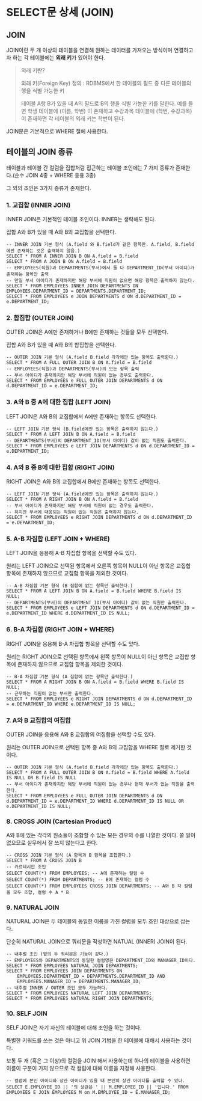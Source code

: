 # SELECT문 상세 (JOIN)

## JOIN

JOIN이란 두 개 이상의 테이블을 연결해 원하는 데이터를 가져오는 방식이며 연결하고자 하는 각 테이블에는 **외래 키**가 있어야 한다.

> 외래 키란?
>
> 외래 키(Foreign Key) 정의 : RDBMS에서 한 테이블의 필드 중 다른 테이블의 행을 식별 가능한 키
>
> 테이블 A랑 B가 있을 때 A의 필드로 B의 행을 식별 가능한 키를 말한다. 예를 들면 학생 테이블에 (이름, 학번) 이 존재하고 수강과목 테이블에 (학번, 수강과목)이 존재하면 각 테이블의 외래 키는 학번이 된다.

JOIN문은 기본적으로 WHERE 절에 사용한다.

## 테이블의 JOIN 종류

테이블과 테이블 간 컬럼을 집합처럼 접근하는 테이블 조인에는 7 가지 종류가 존재한다.(순수 JOIN 4종 + WHERE 응용 3종)

그 외의 조인은 3가지 종류가 존재한다.

### 1. 교집합 (INNER JOIN)

INNER JOIN은 기본적인 테이블 조인이다. INNER는 생략해도 된다.

집합 A와 B가 있을 때 A와 B의 교집합을 선택한다.

```plsql
-- INNER JOIN 기본 형식 (A.field 와 B.field가 같은 항목만. A.field, B.field에만 존재하는 것은 출력하지 않음.)
SELECT * FROM A INNER JOIN B ON A.field = B.field
SELECT * FROM A JOIN B ON A.field = B.field
-- EMPLOYEES(직원)과 DEPARTMENTS(부서)에서 둘 다 DEPARTMENT_ID(부서 아이디)가 존재하는 항목만 출력
-- 만일 부서 아이디가 존재하지만 해당 부서에 직원이 없으면 해당 항목은 출력하지 않는다.
SELECT * FROM EMPLOYEES INNER JOIN DEPARTMENTS ON EMPLOYEES.DEPARTMENT_ID = DEPARTMENTS.DEPARTMENT_ID;
SELECT * FROM EMPLOYEES e JOIN DEPARTMENTS d ON d.DEPARTMENT_ID = e.DEPARTMENT_ID;
```

### 2. 합집합 (OUTER JOIN)

OUTER JOIN은 A에만 존재하거나 B에만 존재하는 것들을 모두 선택한다.

집합 A와 B가 있을 때 A와 B의 합집합을 선택한다.

```plsql
-- OUTER JOIN 기본 형식 (A.field B.field 각각에만 있는 항목도 출력한다.)
SELECT * FROM A FULL OUTER JOIN B ON A.field = B.field
-- EMPLOYEES(직원)과 DEPARTMENTS(부서)의 모든 항목 출력
-- 부서 아이디가 존재하지만 해당 부서에 직원이 없는 경우도 출력한다.
SELECT * FROM EMPLOYEES e FULL OUTER JOIN DEPARTMENTS d ON d.DEPARTMENT_ID = e.DEPARTMENT_ID;
```

### 3. A와 B 중 A에 대한 집합 (LEFT JOIN)

LEFT JOIN은 A와 B의 교집합에서 A에만 존재하는 항목도 선택한다.

```plsql
-- LEFT JOIN 기본 형식 (B.field에만 있는 항목은 출력하지 않는다.)
SELECT * FROM A LEFT JOIN B ON A.field = B.field
-- DEPARTMENTS(부서)의 DEPARTMENT_ID(부서 아이디) 값이 없는 직원도 출력한다.
SELECT * FROM EMPLOYEES e LEFT JOIN DEPARTMENTS d ON d.DEPARTMENT_ID = e.DEPARTMENT_ID;
```

### 4. A와 B 중 B에 대한 집합 (RIGHT JOIN)

RIGHT JOIN은 A와 B의 교집합에서 B에만 존재하는 항목도 선택한다.

```plsql
-- LEFT JOIN 기본 형식 (A.field에만 있는 항목은 출력하지 않는다.)
SELECT * FROM A RIGHT JOIN B ON A.field = B.field
-- 부서 아이디가 존재하지만 해당 부서에 직원이 없는 경우도 출력한다.
-- 하지만 부서에 대응되는 직원이 없는 직원은 출력하지 않는다.
SELECT * FROM EMPLOYEES e RIGHT JOIN DEPARTMENTS d ON d.DEPARTMENT_ID = e.DEPARTMENT_ID;
```

### 5. A-B 차집합 (LEFT JOIN + WHERE)

LEFT JOIN을 응용해 A-B 차집합 항목을 선택할 수도 있다.

원리는 LEFT JOIN으로 선택된 항목에서 오른쪽 항목이 NULL이 아닌 항목은 교집합 항목에 존재하지 않으므로 교집합 항목을 제외한 것이다.

```plsql
-- A-B 차집합 기본 형식 (B 집합에 없는 항목만 출력한다.)
SELECT * FROM A LEFT JOIN B ON A.field = B.field WHERE B.field IS NULL;
-- DEPARTMENTS(부서)의 DEPARTMENT_ID(부서 아이디) 값이 없는 직원만 출력한다.
SELECT * FROM EMPLOYEES e LEFT JOIN DEPARTMENTS d ON d.DEPARTMENT_ID = e.DEPARTMENT_ID WHERE d.DEPARTMENT_ID IS NULL;
```

### 6. B-A 차집합 (RIGHT JOIN + WHERE)

RIGHT JOIN을 응용해 B-A 차집합 항목을 선택할 수도 있다.

원리는 RIGHT JOIN으로 선택된 항목에서 왼쪽 항목이 NULL이 아닌 항목은 교집합 항목에 존재하지 않으므로 교집합 항목을 제외한 것이다.

```plsql
-- B-A 차집합 기본 형식 (A 집합에 없는 항목만 출력한다.)
SELECT * FROM A RIGHT JOIN B ON A.field = B.field WHERE B.field IS NULL;
-- 근무하는 직원이 없는 부서만 출력한다.
SELECT * FROM EMPLOYEES e RIGHT JOIN DEPARTMENTS d ON d.DEPARTMENT_ID = e.DEPARTMENT_ID WHERE e.DEPARTMENT_ID IS NULL;
```

### 7. A와 B 교집합의 여집합

OUTER JOIN을 응용해 A와 B 교집합의 여집합을 선택할 수도 있다.

원리는 OUTER JOIN으로 선택된 항목 중 A와 B의 교집합을 WHERE 절로 제거한 것이다.

```plsql
-- OUTER JOIN 기본 형식 (A.field B.field 각각에만 있는 항목도 출력한다.)
SELECT * FROM A FULL OUTER JOIN B ON A.field = B.field WHERE A.field IS NULL OR B.field IS NULL
-- 부서 아이디가 존재하지만 해당 부서에 직원이 없는 경우나 현재 부서가 없는 직원을 출력한다.
SELECT * FROM EMPLOYEES e FULL OUTER JOIN DEPARTMENTS d ON d.DEPARTMENT_ID = e.DEPARTMENT_ID WHERE d.DEPARTMENT_ID IS NULL OR e.DEPARTMENT_ID IS NULL;
```

### 8. CROSS JOIN (Cartesian Product)

A와 B에 있는 각각의 원소들이 조합할 수 있는 모든 경우의 수를 나열한 것이다. 쓸 일이 없으므로 실무에서 잘 쓰지 않는다고 한다.

```plsql
-- CROSS JOIN 기본 형식 (A 항목과 B 항목을 조합한다.)
SELECT * FROM A CROSS JOIN B
-- 카르테시안 조인
SELECT COUNT(*) FROM EMPLOYEES; -- A에 존재하는 컬럼 수
SELECT COUNT(*) FROM DEPARTMENTS; -- B에 존재하는 컬럼 수
SELECT COUNT(*) FROM EMPLOYEES CROSS JOIN DEPARTMENTS; -- A와 B 각 컬럼을 모두 조합, 컬럼 수 A * B
```

### 9. NATURAL JOIN

NATURAL JOIN은 두 테이블의 동일한 이름을 가진 컬럼을 모두 조인 대상으로 삼는다.

단순히 NATURAL JOIN으로 쿼리문을 작성하면 NATUAL (INNER) JOIN이 된다.

```plsql
-- 내추럴 조인 (밑의 두 쿼리문은 기능이 같다.)
-- EMPLOYEES와 DEPARTMENTS의 동일한 컬럼명은 DEPARTMENT_ID와 MANAGER_ID이다.
SELECT * FROM EMPLOYEES NATURAL JOIN DEPARTMENTS;
SELECT * FROM EMPLOYEES JOIN DEPARTMENTS ON
	EMPLOYEES.DEPARTMENT_ID = DEPARTMENTS.DEPARTMENT_ID AND
	EMPLOYEES.MANAGER_ID = DEPARTMENTS.MANAGER_ID;
-- 내추럴 INNER / OUTER 조인 모두 가능하다.
SELECT * FROM EMPLOYEES NATURAL LEFT JOIN DEPARTMENTS;
SELECT * FROM EMPLOYEES NATURAL RIGHT JOIN DEPARTMENTS;
```

### 10. SELF JOIN

SELF JOIN은 자기 자신의 테이블에 대해 조인을 하는 것이다.

특별한 키워드를 쓰는 것은 아니고 위 JOIN 기법을 한 테이블에 대해서 사용하는 것이다.

보통 두 개 (혹은 그 이상)의 컬럼을 JOIN 해서 사용하는데 하나의 테이블을 사용하면 이름이 구분이 가지 않으므로 각 컬럼에 대해 이름을 지정해 사용한다.

```plsql
-- 컬럼에 본인 아이디와 상관 아이디가 있을 때 본인의 상관 아이디를 출력할 수 있다.
SELECT E.EMPLOYEE_ID || '의 상관은 ' || M.EMPLOYEE_ID || '입니다.' FROM EMPLOYEES E JOIN EMPLOYEES M on M.EMPLOYEE_ID = E.MANAGER_ID;
```

